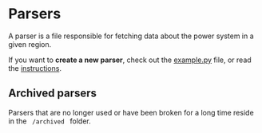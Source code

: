 # Parsers

A parser is a file responsible for fetching data about the power system in a given region.

If you want to **create a new parser**, check out the [example.py](https://github.com/tmrowco/electricitymap-contrib/blob/master/parsers/example.py) file, or read the [instructions](https://github.com/tmrowco/electricitymap-contrib/wiki/Building-a-new-parser).

## Archived parsers

Parsers that are no longer used or have been broken for a long time reside in the <code> /archived </code> folder.
